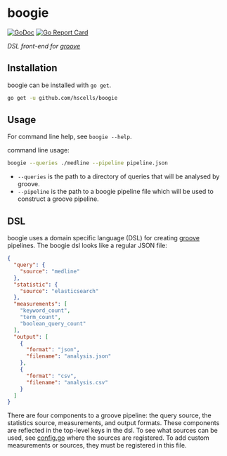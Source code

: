 # boogie

[![GoDoc](https://godoc.org/github.com/hscells/boogie?status.svg)](https://godoc.org/github.com/hscells/boogie)
[![Go Report Card](https://goreportcard.com/badge/github.com/hscells/boogie)](https://goreportcard.com/report/github.com/hscells/boogie)

_DSL front-end for [groove](https://github.com/hscells/boogie)_

## Installation

boogie can be installed with `go get`.

```bash
go get -u github.com/hscells/boogie
```

## Usage

For command line help, see `boogie --help`.

command line usage:

```bash
boogie --queries ./medline --pipeline pipeline.json
```

 - `--queries` is the path to a directory of queries that will be analysed by groove.
 - `--pipeline` is the path to a boogie pipeline file which will be used to construct a groove pipeline.

## DSL

boogie uses a domain specific language (DSL) for creating [groove](https://github.com/hscells/boogie) pipelines.
The boogie dsl looks like a regular JSON file:

```json
{
  "query": {
    "source": "medline"
  },
  "statistic": {
    "source": "elasticsearch"
  },
  "measurements": [
    "keyword_count",
    "term_count",
    "boolean_query_count"
  ],
  "output": [
    {
      "format": "json",
      "filename": "analysis.json"
    },
    {
      "format": "csv",
      "filename": "analysis.csv"
    }
  ]
}
```

There are four components to a groove pipeline: the query source, the statistics source, measurements, and output
formats. These components are reflected in the top-level keys in the dsl. To see what sources can be used, see
[config.go](config.go) where the sources are registered. To add custom measurements or sources, they must be registered
in this file.